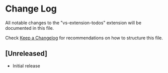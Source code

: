 # Change Log

All notable changes to the "vs-extension-todos" extension will be documented in this file.

Check [Keep a Changelog](http://keepachangelog.com/) for recommendations on how to structure this file.

## [Unreleased]

- Initial release